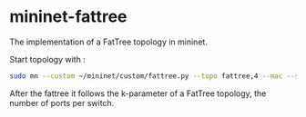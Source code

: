 # mininet-fattree

The implementation of a FatTree topology in mininet. 

Start topology with : 

```bash
sudo mn --custom ~/mininet/custom/fattree.py --topo fattree,4 --mac --switch ovsk --link tc --controller remote, ip="your-ip"
```

After the fattree it follows the k-parameter of a FatTree topology, the number of ports per switch.
